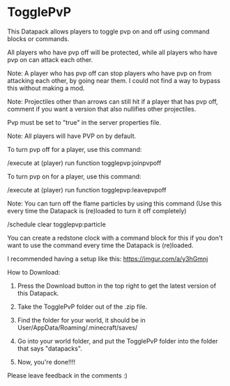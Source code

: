 # TogglePvP


This Datapack allows players to toggle pvp on and off using command blocks or commands.

 

All players who have pvp off will be protected, while all players who have pvp on can attack each other.

Note: A player who has pvp off can stop players who have pvp on from attacking each other, by going near them. I could not find a way to bypass this without making a mod.

Note: Projectiles other than arrows can still hit if a player that has pvp off, comment if you want a version that also nullifies other projectiles.

 

Pvp must be set to "true" in the server properties file.

Note: All players will have PVP on by default.

 

To turn pvp off for a player, use this command:

/execute at (player) run function togglepvp:joinpvpoff

 

To turn pvp on for a player, use this command:

/execute at (player) run function togglepvp:leavepvpoff

Note: You can turn off the flame particles by using this command (Use this every time the Datapack is (re)loaded to turn it off completely)

/schedule clear togglepvp:particle

You can create a redstone clock with a command block for this if you don't want to use the command every time the Datapack is (re)loaded.

 

I recommended having a setup like this:
https://imgur.com/a/y3hGmnj
 

How to Download:

1. Press the Download button in the top right to get the latest version of this Datapack.

2. Take the TogglePvP folder out of the .zip file.

3. Find the folder for your world, it should be in User/AppData/Roaming/.minecraft/saves/

4. Go into your world folder, and put the TogglePvP folder into the folder that says "datapacks".

5. Now, you're done!!!!

 

 

Please leave feedback in the comments :)

